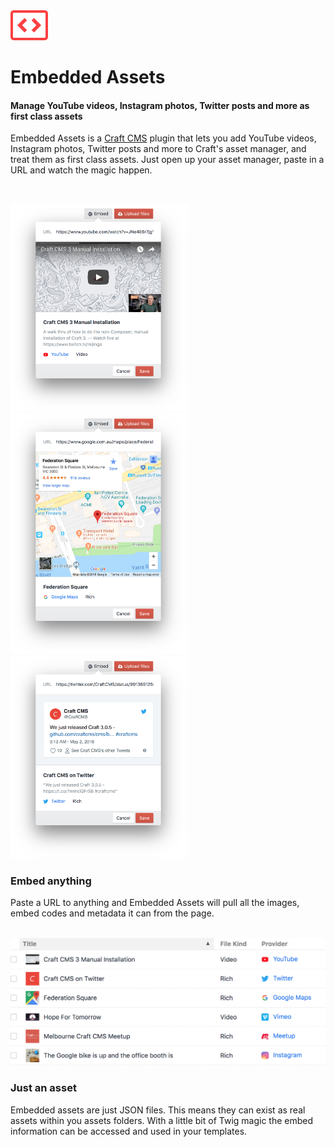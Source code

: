 <img src="docs/assets/icon.png" width="60">

# Embedded Assets
#### Manage YouTube videos, Instagram photos, Twitter posts and more as first class assets

Embedded Assets is a [Craft CMS](https://craftcms.com) plugin that lets you add YouTube videos, Instagram photos, Twitter posts and more to Craft's asset manager, and treat them as first class assets. Just open up your asset manager, paste in a URL and watch the magic happen.

<br>

<img src="docs/assets/youtube.png" width="282.5"><img src="docs/assets/google-maps.png" width="282.5"><img src="docs/assets/twitter.png" width="282.5">

### Embed anything

Paste a URL to anything and Embedded Assets will pull all the images, embed codes and metadata it can from the page.

<br>

<img src="docs/assets/asset-table@2x.png" width="703">

### Just an asset

Embedded assets are just JSON files. This means they can exist as real assets within you assets folders. With a little bit of Twig magic the embed information can be accessed and used in your templates.

